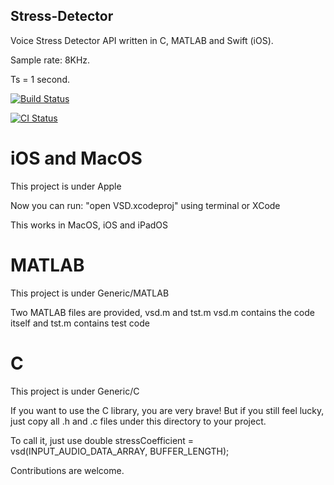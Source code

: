 ## Stress-Detector

Voice Stress Detector API written in C, MATLAB and Swift (iOS).

Sample rate: 8KHz.

Ts = 1 second.

[![Build Status](https://travis-ci.org/maxmousee/Stress-Detector.svg?branch=master)](https://travis-ci.org/maxmousee/Stress-Detector)

[![CI Status](https://circleci.com/gh/maxmousee/Stress-Detector.svg?style=shield&circle-token=:circle-token)](https://circleci.com/gh/maxmousee/Stress-Detector)

# iOS and MacOS

This project is under Apple
 
Now you can run:
"open VSD.xcodeproj" using terminal or XCode

This works in MacOS, iOS and iPadOS

# MATLAB

This project is under Generic/MATLAB

Two MATLAB files are provided, vsd.m and tst.m
vsd.m contains the code itself and tst.m contains test code


# C 

This project is under Generic/C

If you want to use the C library, you are very brave!
But if you still feel lucky, just copy all .h and .c files under this directory to your project.

To call it, just use
double stressCoefficient = vsd(INPUT_AUDIO_DATA_ARRAY, BUFFER_LENGTH);


Contributions are welcome.
